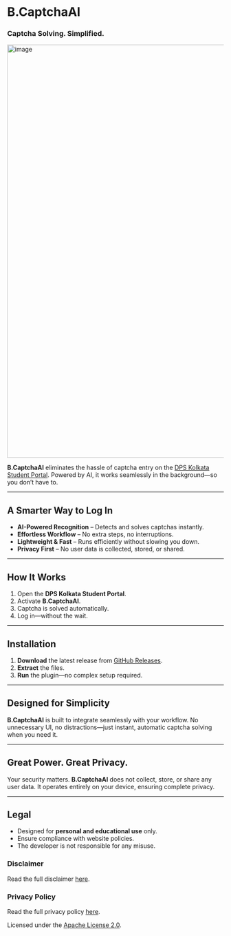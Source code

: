 # B.CaptchaAI

### Captcha Solving. Simplified.

<img width="959" alt="image" src="https://github.com/user-attachments/assets/fa86de78-7126-4615-92cc-49552b59ff6b" />


**B.CaptchaAI** eliminates the hassle of captcha entry on the [DPS Kolkata Student Portal](https://dpskolkata.net). Powered by AI, it works seamlessly in the background—so you don’t have to.

---

## A Smarter Way to Log In

- **AI-Powered Recognition** – Detects and solves captchas instantly.
- **Effortless Workflow** – No extra steps, no interruptions.
- **Lightweight & Fast** – Runs efficiently without slowing you down.
- **Privacy First** – No user data is collected, stored, or shared.

---

## How It Works

1. Open the **DPS Kolkata Student Portal**.
2. Activate **B.CaptchaAI**.
3. Captcha is solved automatically.
4. Log in—without the wait.

---

## Installation

1. **Download** the latest release from [GitHub Releases](#).
2. **Extract** the files.
3. **Run** the plugin—no complex setup required.

---


## Designed for Simplicity

**B.CaptchaAI** is built to integrate seamlessly with your workflow. No unnecessary UI, no distractions—just instant, automatic captcha solving when you need it.

---

## Great Power. Great Privacy.

Your security matters. **B.CaptchaAI** does not collect, store, or share any user data. It operates entirely on your device, ensuring complete privacy.

---

## Legal
- Designed for **personal and educational use** only.
- Ensure compliance with website policies.
- The developer is not responsible for any misuse.

### Disclaimer
Read the full disclaimer [here](https://www.termsfeed.com/live/3bf1fc40-b58c-42e9-8794-d4c4901205cf).

### Privacy Policy
Read the full privacy policy [here](https://www.termsfeed.com/live/6aded347-a6c9-4eba-959b-acfa8ed47ee2).

Licensed under the [Apache License 2.0](LICENSE).


